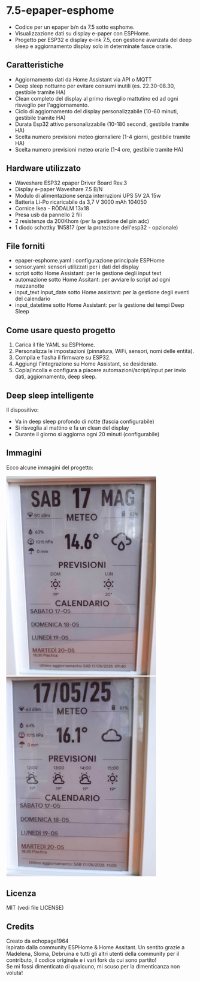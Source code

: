 # 7.5-epaper-esphome
- Codice per un epaper b/n da 7.5 sotto esphome.
- Visualizzazione dati su display e-paper con ESPHome.
- Progetto per ESP32 e display e-ink 7.5, con gestione avanzata del deep sleep e aggiornamento display solo in determinate fasce orarie.

## Caratteristiche
- Aggiornamento dati da Home Assistant via API o MQTT
- Deep sleep notturno per evitare consumi inutili (es. 22.30-08.30, gestibile tramite HA)
- Clean completo del display al primo risveglio mattutino ed ad ogni risveglio per l'aggiornamento.
- Ciclo di aggiornamento del display personalizzabile (10-60 minuti, gestibile tramite HA)
- Durata Esp32 attivo personalizzabile (10-180 secondi, gestibile tramite HA)
- Scelta numero previsioni meteo giornaliere (1-4 giorni, gestibile tramite HA)
- Scelta numero previsioni meteo orarie (1-4 ore, gestibile tramite HA)

## Hardware utilizzato
- Waveshare ESP32 epaper Driver Board Rev.3
- Display e-paper Waveshare 7.5 B/N
- Modulo di alimentazione senza interruzioni UPS 5V 2A 15w
- Batteria Li-Po ricaricabile da 3,7 V 3000 mAh 104050
- Cornice Ikea - RÖDALM 13x18
- Presa usb da pannello 2 fili
- 2 resistenze da 200Khom (per la gestione del pin adc)
- 1 diodo schottky 1N5817 (per la protezione dell'esp32 - opzionale)

## File forniti
- epaper-esphome.yaml : configurazione principale ESPHome
- sensor.yaml: sensori utilizzati per i dati del display
- script sotto Home Assistant: per le gestione degli input text
- automazione sotto Home Assitant: per avviare lo script ad ogni mezzanotte 
- input_text input_date sotto Home assistant: per la gestione degli eventi del calendario
- input_datetime sotto Home Assistant: per la gestione dei tempi Deep Sleep

## Come usare questo progetto
1. Carica il file YAML su ESPHome.
2. Personalizza le impostazioni (pinnatura, WiFi, sensori, nomi delle entità).
3. Compila e flasha il firmware su ESP32.
4. Aggiungi l'integrazione su Home Assistant, se desiderato.
5. Copia/incolla e configura a piacere automazioni/script/input per invio dati, aggiornamento, deep sleep.

## Deep sleep intelligente
Il dispositivo:
- Va in deep sleep profondo di notte (fascia configurabile)
- Si risveglia al mattino e fa un clean del display
- Durante il giorno si aggiorna ogni 20 minuti (configurabile)

## Immagini
Ecco alcune immagini del progetto:

<p float="left">
  <img src="images/1.jpg" width="400" alt="Immagine 1" />
  <img src="images/2.jpg" width="400" alt="Immagine 2" />
</p>

## Licenza
MIT (vedi file LICENSE)

## Credits
Creato da echopage1964  
Ispirato dalla community ESPHome & Home Assitant. Un sentito grazie a Madelena, Sloma, Debruina e tutti gli altri utenti della community per il contributo, il codice originale e i vari fork da cui sono partito!  
Se mi fossi dimenticato di qualcuno, mi scuso per la dimenticanza non voluta!

